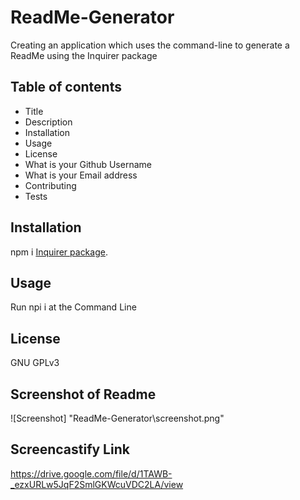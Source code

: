 # ReadMe-Generator
Creating an application which uses the command-line to generate a ReadMe using the Inquirer package


## Table of contents
* Title 
* Description 
* Installation
* Usage
* License
* What is your Github Username
* What is your Email address
* Contributing
* Tests

## Installation
npm i  [Inquirer package](https://www.npmjs.com/package/inquirer).


## Usage
Run npi i at the Command Line

## License
GNU GPLv3


## Screenshot of Readme
![Screenshot] "ReadMe-Generator\screenshot.png"

## Screencastify Link
https://drive.google.com/file/d/1TAWB-_ezxURLw5JqF2SmlGKWcuVDC2LA/view
